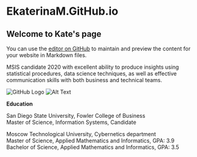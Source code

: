 # EkaterinaM.GitHub.io
## Welcome to Kate's page

You can use the [editor on GitHub](https://github.com/KateM19/EkaterinaM.GitHub.io/edit/master/index.md) to maintain and preview the content for your website in Markdown files.

MSIS candidate 2020 with excellent ability to produce insights using statistical procedures, data science 
techniques, as well as effective communication skills with both business and technical teams. 



![GitHub Logo](https://encrypted-tbn0.gstatic.com/images?q=tbn:ANd9GcQPtMl1LDahbxR9lwwg0rD13zlGfXQYoGawYfaYv2P4AXRobvZNlg)
![Alt Text](https://upload.wikimedia.org/wikipedia/en/thumb/6/60/San_Diego_State_University_seal.svg/1200px-San_Diego_State_University_seal.svg.png)

**Education** 

San Diego State University, Fowler College of Business                  
Master of Science, Information Systems, Candidate  


Moscow Technological University, Cybernetics department                                                     
Master of Science, Applied Mathematics and Informatics,     GPA: 3.9                              
Bachelor of Science, Applied Mathematics and Informatics,  GPA: 3.5  
